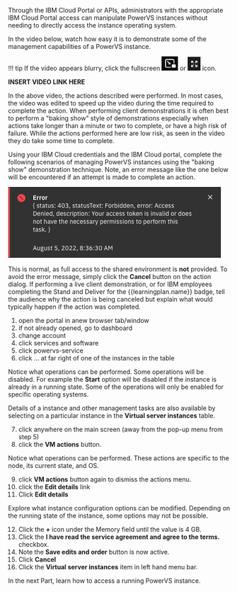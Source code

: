 Through the IBM Cloud Portal or APIs, administrators with the appropriate IBM Cloud Portal access can manipulate PowerVS instances without needing to directly access the instance operating system.

In the video below, watch how easy it is to demonstrate some of the management capabilities of a PowerVS instance.

!!! tip
    If the video appears blurry, click the fullscreen ![](_attachments/FullScreenVideo.png) or ![](_attachments/FullScreenVideo3.png) icon.


**INSERT VIDEO LINK HERE**

In the above video, the actions described were performed. In most cases, the video was edited to speed up the video during the time required to complete the action. When performing client demonstrations it is often best to perform a "baking show" style of demonstrations especially when actions take longer than a minute or two to complete, or have a high risk of failure. While the actions performed here are low risk, as seen in the video they do take some time to complete.

Using your IBM Cloud credentials and the IBM Cloud portal, complete the following scenarios of managing PowerVS instances using the "baking show" demonstration technique. Note, an error message like the one below will be encountered if an attempt is made to complete an action.

![](_attachments/ErrorMessage.png)

This is normal, as full access to the shared environment is **not** provided. To avoid the error message, simply click the **Cancel** button on the action dialog. If performing a live client demonstration, or for IBM employees completing the Stand and Deliver for the {{learningplan.name}} badge, tell the audience why the action is being canceled but explain what would typically happen if the action was completed.

1. open the portal in anew browser tab/window
2. if not already opened, go to dashboard
3. change account
4. click services and software
5. click powervs-service
6. click ... at far right of one of the instances in the table

Notice what operations can be performed. Some operations will be disabled. For example the **Start** option will be disabled if the instance is already in a running state. Some of the operations will only be enabled for specific operating systems.

Details of a instance and other management tasks are also available by selecting on a particular instance in the **Virtual server instances** table.

7. click anywhere on the main screen (away from the pop-up menu from step 5)
8. click the **VM actions** button.

Notice what operations can be performed. These actions are specific to the node, its current state, and OS.

9. click **VM actions** button again to dismiss the actions menu.
10. click the **Edit details** link
11. Click **Edit details**

Explore what instance configuration options can be modified. Depending on the running state of the instance, some options may not be possible.

12. Click the **+** icon under the Memory field until the value is 4 GB.
13. Click the **I have read the service agreement and agree to the terms.** checkbox.
14. Note the **Save edits and order** button is now active.
15. Click **Cancel**
16. Click the **Virtual server instances** item in left hand menu bar.

In the next Part, learn how to access a running PowerVS instance.
